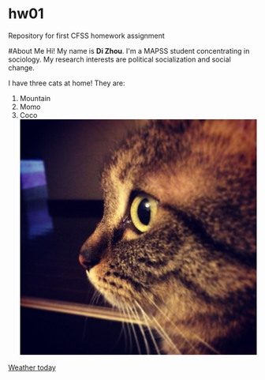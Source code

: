 # hw01
Repository for first CFSS homework assignment

#About Me
Hi! My name is **Di Zhou**. I'm a MAPSS student concentrating in sociology. My research interests are political socialization and social change. 

I have three cats at home! They are:
1. Mountain
2. Momo
3. Coco
![a picture of coco](coco-insta.png)

[Weather today](https://weather.com/weather/tenday/l/Chicago+IL+USIL0225:1:US)
